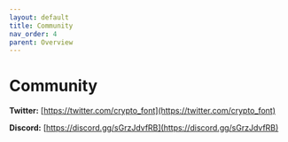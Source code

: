 ```yaml
---
layout: default
title: Community
nav_order: 4
parent: Overview
---
```


# Community

**Twitter:** [https://twitter.com/crypto_font](https://twitter.com/crypto_font)

**Discord:** [https://discord.gg/sGrzJdvfRB](https://discord.gg/sGrzJdvfRB)
